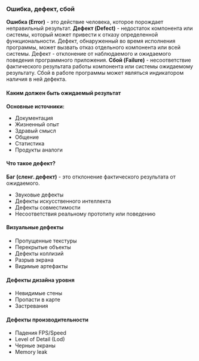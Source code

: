 ### Ошибка, дефект, сбой
**Ошибка (Error)** - это действие человека, которое порождает неправильный результат.
**Дефект (Defect)** - недостаток компонента или системы, который может привести к отказу определенной функциональности. Дефект, обнаруженный во время исполнения программы, может вызвать отказ отдельного компонента или всей системы. Дефект - отклонение от наблюдаемого и ожидаемого поведения программного приложения.
**Сбой (Failure)** - несоответствие фактического результата работы компонента или системы ожидаемому результату.
Сбой в работе программы может являться индикатором наличия в ней дефекта.

#### Каким должен быть ожидаемый результат
**Основные источники:**
- Документация
- Жизненный опыт
- Здравый смысл
- Общение
- Статистика
- Продукты аналоги

#### Что такое дефект?
**Баг (сленг. дефект)** - это отклонение фактического результата от ожидаемого.
- Звуковые дефекты
- Дефекты искусственного интеллекта
- Дефекты совместимости
- Несоответствия реальному прототипу или поведению
#### Визуальные дефекты
- Пропущенные текстуры
- Перекрытые объекты
- Дефекты коллизий
- Разрыв экрана
- Видимые артефакты

#### Дефекты дизайна уровня
- Невидимые стены
- Пропасти в карте
- Застревания

#### Дефекты производительности
- Падения FPS/Speed
- Level of Detail (Lod)
- Черные экраны
- Memory leak
